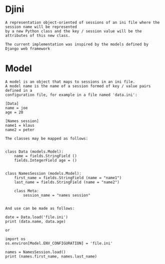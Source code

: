 # Djini
    A representation object-oriented of sessions of an ini file where the session name will be represented 
    by a new Python class and the key / session value will be the attributes of this new class.
    
    The current implementation was inspired by the models defined by Django web framework
    
# Model
    A model is an object that maps to sessions in an ini file.
    A model name is the name of a session formed of key / value pairs defined in a 
    configuration file, for example in a file named 'data.ini':

    [Data]
    name = joe
    age = 20

    [Names session]
    name1 = klaus
    name2 = peter

    The classes may be mapped as follows:


    class Data (models.Model):
        name = fields.StringField ()
        fields.IntegerField age = ()


    class NamesSession (models.Model):
        first_name = fields.StringField (name = "name1")
        last_name = fields.StringField (name = "name2")

        class Meta:
            session_name = "names session"


    And use can be made as follows:
    
    date = Data.load('file.ini')
    print (data.name, data.age)

    or
    
    import os
    os.environ[Model.ENV_CONFIGURATION] = 'file.ini'
    
    names = NamesSession.load()
    print (names.first_name, names.last_name)

